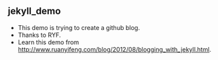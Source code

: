 ## jekyll_demo
* This demo is trying to create a github blog.
* Thanks to RYF.
* Learn this demo from http://www.ruanyifeng.com/blog/2012/08/blogging_with_jekyll.html.
